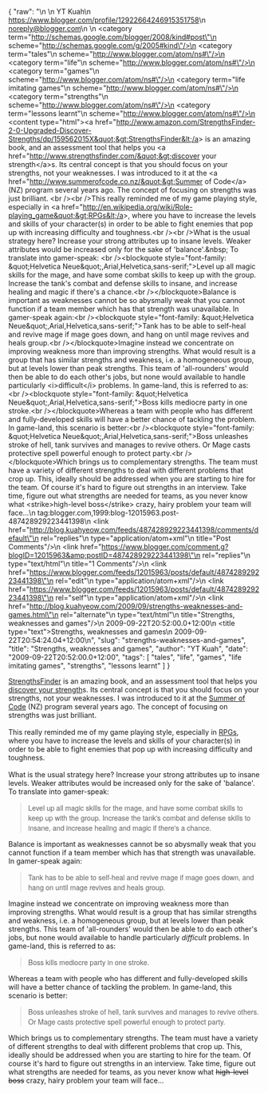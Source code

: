{
  "raw": "<entry>\n  <author>\n    <name>YT Kuah</name>\n    <uri>https://www.blogger.com/profile/12922664246915351758</uri>\n    <email>noreply@blogger.com</email>\n  </author>\n  <category term=\"http://schemas.google.com/blogger/2008/kind#post\"\n    scheme=\"http://schemas.google.com/g/2005#kind\"/>\n  <category term=\"tales\"\n    scheme=\"http://www.blogger.com/atom/ns#\"/>\n  <category term=\"life\"\n    scheme=\"http://www.blogger.com/atom/ns#\"/>\n  <category term=\"games\"\n    scheme=\"http://www.blogger.com/atom/ns#\"/>\n  <category term=\"life imitating games\"\n    scheme=\"http://www.blogger.com/atom/ns#\"/>\n  <category term=\"strengths\"\n    scheme=\"http://www.blogger.com/atom/ns#\"/>\n  <category term=\"lessons learnt\"\n    scheme=\"http://www.blogger.com/atom/ns#\"/>\n  <content type=\"html\">&lt;a href=&quot;http://www.amazon.com/StrengthsFinder-2-0-Upgraded-Discover-Strengths/dp/159562015X&quot;&gt;StrengthsFinder&lt;/a&gt; is an amazing book, and an assessment tool that helps you &lt;a href=&quot;http://www.strengthsfinder.com/&quot;&gt;discover your strength&lt;/a&gt;s. Its central concept is that you should focus on your strengths, not your weaknesses. I was introduced to it at the &lt;a href=&quot;http://www.summerofcode.co.nz/&quot;&gt;Summer of Code&lt;/a&gt; (NZ) program several years ago. The concept of focusing on strengths was just brilliant. &lt;br /&gt;&lt;br /&gt;This really reminded me of my game playing style, especially in &lt;a href=&quot;http://en.wikipedia.org/wiki/Role-playing_game&quot;&gt;RPGs&lt;/a&gt;, where you have to increase the levels and skills of your character(s) in order to be able to fight enemies that pop up with increasing difficulty and toughness.&lt;br /&gt;&lt;br /&gt;What is the usual strategy here? Increase your strong attributes up to insane levels. Weaker attributes would be increased only for the sake of 'balance'.&amp;nbsp; To translate into gamer-speak: &lt;br /&gt;&lt;blockquote style=&quot;font-family: &amp;quot;Helvetica Neue&amp;quot;,Arial,Helvetica,sans-serif;&quot;&gt;Level up all magic skills for the mage, and have some combat skills to keep up with the group. Increase the tank's combat and defense skills to insane, and increase healing and magic if there's a chance.&lt;br /&gt;&lt;/blockquote&gt;Balance is important as weaknesses cannot be so abysmally weak that you cannot function if a team member which has that strength was unavailable. In gamer-speak again:&lt;br /&gt;&lt;blockquote style=&quot;font-family: &amp;quot;Helvetica Neue&amp;quot;,Arial,Helvetica,sans-serif;&quot;&gt;Tank has to be able to self-heal and revive mage if mage goes down, and hang on until mage revives and heals group.&lt;br /&gt;&lt;/blockquote&gt;Imagine instead we concentrate on improving weakness more than improving strengths. What would result is a group that has similar strengths and weakness, i.e. a homogeneous group, but at levels lower than peak strengths. This team of 'all-rounders' would then be able to do each other's jobs, but none would available to handle particularly &lt;i&gt;difficult&lt;/i&gt; problems. In game-land, this is referred to as:&lt;br /&gt;&lt;blockquote style=&quot;font-family: &amp;quot;Helvetica Neue&amp;quot;,Arial,Helvetica,sans-serif;&quot;&gt;Boss kills mediocre party in one stroke.&lt;br /&gt;&lt;/blockquote&gt;Whereas a team with people who has different and fully-developed skills will have a better chance of tackling the problem. In game-land, this scenario is better:&lt;br /&gt;&lt;blockquote style=&quot;font-family: &amp;quot;Helvetica Neue&amp;quot;,Arial,Helvetica,sans-serif;&quot;&gt;Boss unleashes stroke of hell, tank survives and manages to revive others. Or Mage casts protective spell powerful enough to protect party.&lt;br /&gt;&lt;/blockquote&gt;Which brings us to complementary strengths. The team must have a variety of different strengths to deal with different problems that crop up. This, ideally should be addressed when you are starting to hire for the team. Of course it's hard to figure out strengths in an interview. Take time, figure out what strengths are needed for teams, as you never know what &lt;strike&gt;high-level boss&lt;/strike&gt; crazy, hairy problem your team will face...</content>\n  <id>tag:blogger.com,1999:blog-12015963.post-487428929223441398</id>\n  <link href=\"http://blog.kuahyeow.com/feeds/487428929223441398/comments/default\"\n    rel=\"replies\"\n    type=\"application/atom+xml\"\n    title=\"Post Comments\"/>\n  <link href=\"https://www.blogger.com/comment.g?blogID=12015963&amp;postID=487428929223441398\"\n    rel=\"replies\"\n    type=\"text/html\"\n    title=\"1 Comments\"/>\n  <link href=\"https://www.blogger.com/feeds/12015963/posts/default/487428929223441398\"\n    rel=\"edit\"\n    type=\"application/atom+xml\"/>\n  <link href=\"https://www.blogger.com/feeds/12015963/posts/default/487428929223441398\"\n    rel=\"self\"\n    type=\"application/atom+xml\"/>\n  <link href=\"http://blog.kuahyeow.com/2009/09/strengths-weaknesses-and-games.html\"\n    rel=\"alternate\"\n    type=\"text/html\"\n    title=\"Strengths, weaknesses and games\"/>\n  <published>2009-09-22T20:52:00.0+12:00</published>\n  <title type=\"text\">Strengths, weaknesses and games</title>\n  <updated>2009-09-22T20:54:24.04+12:00</updated>\n</entry>",
  "slug": "strengths-weaknesses-and-games",
  "title": "Strengths, weaknesses and games",
  "author": "YT Kuah",
  "date": "2009-09-22T20:52:00.0+12:00",
  "tags": [
    "tales",
    "life",
    "games",
    "life imitating games",
    "strengths",
    "lessons learnt"
  ]
}

<a href="http://www.amazon.com/StrengthsFinder-2-0-Upgraded-Discover-Strengths/dp/159562015X">StrengthsFinder</a> is an amazing book, and an assessment tool that helps you <a href="http://www.strengthsfinder.com/">discover your strength</a>s. Its central concept is that you should focus on your strengths, not your weaknesses. I was introduced to it at the <a href="http://www.summerofcode.co.nz/">Summer of Code</a> (NZ) program several years ago. The concept of focusing on strengths was just brilliant. <br /><br />This really reminded me of my game playing style, especially in <a href="http://en.wikipedia.org/wiki/Role-playing_game">RPGs</a>, where you have to increase the levels and skills of your character(s) in order to be able to fight enemies that pop up with increasing difficulty and toughness.<br /><br />What is the usual strategy here? Increase your strong attributes up to insane levels. Weaker attributes would be increased only for the sake of 'balance'.&nbsp; To translate into gamer-speak: <br /><blockquote style="font-family: &quot;Helvetica Neue&quot;,Arial,Helvetica,sans-serif;">Level up all magic skills for the mage, and have some combat skills to keep up with the group. Increase the tank's combat and defense skills to insane, and increase healing and magic if there's a chance.<br /></blockquote>Balance is important as weaknesses cannot be so abysmally weak that you cannot function if a team member which has that strength was unavailable. In gamer-speak again:<br /><blockquote style="font-family: &quot;Helvetica Neue&quot;,Arial,Helvetica,sans-serif;">Tank has to be able to self-heal and revive mage if mage goes down, and hang on until mage revives and heals group.<br /></blockquote>Imagine instead we concentrate on improving weakness more than improving strengths. What would result is a group that has similar strengths and weakness, i.e. a homogeneous group, but at levels lower than peak strengths. This team of 'all-rounders' would then be able to do each other's jobs, but none would available to handle particularly <i>difficult</i> problems. In game-land, this is referred to as:<br /><blockquote style="font-family: &quot;Helvetica Neue&quot;,Arial,Helvetica,sans-serif;">Boss kills mediocre party in one stroke.<br /></blockquote>Whereas a team with people who has different and fully-developed skills will have a better chance of tackling the problem. In game-land, this scenario is better:<br /><blockquote style="font-family: &quot;Helvetica Neue&quot;,Arial,Helvetica,sans-serif;">Boss unleashes stroke of hell, tank survives and manages to revive others. Or Mage casts protective spell powerful enough to protect party.<br /></blockquote>Which brings us to complementary strengths. The team must have a variety of different strengths to deal with different problems that crop up. This, ideally should be addressed when you are starting to hire for the team. Of course it's hard to figure out strengths in an interview. Take time, figure out what strengths are needed for teams, as you never know what <strike>high-level boss</strike> crazy, hairy problem your team will face...